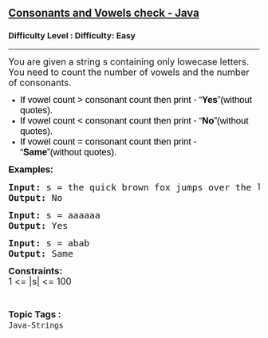 <h2><a href="https://www.geeksforgeeks.org/problems/consonants-and-vowels-check-java/0">Consonants and Vowels check - Java</a></h2><h3>Difficulty Level : Difficulty: Easy</h3><hr><div class="problems_problem_content__Xm_eO"><p dir="ltr"><span style="font-size: 18px;">You are given a string s containing only lowecase letters. You need to count the number of vowels and the number of consonants. </span></p>
<ul dir="ltr">
<li><span style="font-size: 18px;"><span style="background-color: transparent; color: #000000; font-family: arial;">If vowel count &gt; consonant count then print - “<strong>Yes</strong>”(without quotes).</span></span></li>
<li><span style="font-size: 18px;"><span style="background-color: transparent; color: #000000; font-family: arial;">If vowel count &lt; consonant count then print - “<strong>No</strong>”(without quotes).</span></span></li>
<li><span style="font-size: 18px;"><span style="background-color: transparent; color: #000000; font-family: arial;">If vowel count = consonant count then print - “<strong>Same</strong>”(without quotes).</span></span></li>
</ul>
<p><strong><span style="font-size: 18px;"><span style="background-color: transparent; color: #000000; font-family: arial;">Examples:</span></span></strong></p>
<pre><span style="font-size: 18px;"><strong>Input: </strong>s = the quick brown fox jumps over the lazy dog
<strong>Output: </strong>No</span></pre>
<pre><span style="font-size: 18px;"><strong>Input: </strong>s = aaaaaa
<strong>Output: </strong>Yes<br></span></pre>
<pre><strong><span style="font-size: 18px;">Input:</span></strong><span style="font-size: 18px;"> s = abab<br><strong>Output:</strong> Same</span></pre>
<p><span style="font-size: 18px;"><strong>Constraints:</strong><br>1 &lt;= |s| &lt;= 100</span></p></div><br><p><span style=font-size:18px><strong>Topic Tags : </strong><br><code>Java-Strings</code>&nbsp;